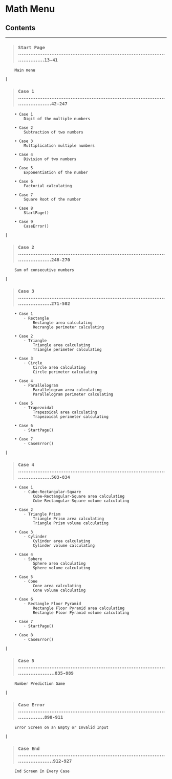 # Math Menu


## Contents
---
>### `Start Page` ...................................................................................................`13-41`
```
    Main menu
```
`|`
>### `Case 1` .......................................................................................................`42-247`
```
    • Case 1
        Digit of the multiple numbers

    • Case 2
        Subtraction of two numbers

    • Case 3
        Multiplication multiple numbers

    • Case 4
        Division of two numbers

    • Case 5
        Exponentiation of the number

    • Case 6
        Factorial calculating

    • Case 7
        Square Root of the number

    • Case 8
        StartPage()

    • Case 9
        CaseError()
```
`|`
>### `Case 2` .......................................................................................................`248-270`
```
    Sum of consecutive numbers
```
`|`
>### `Case 3` .......................................................................................................`271-502`
```
    • Case 1
        · Rectangle
            Rectangle area calculating
            Recrangle perimeter calculating

    • Case 2
        · Triangle
            Triangle area calculating
            Triangle perimeter calculating

    • Case 3
        · Circle
            Circle area calculating
            Circle perimeter calculating

    • Case 4
        · Parallelogram
            Parallelogram area calculating
            Parallelogram perimeter calculating

    • Case 5
        · Trapezoidal
            Trapezoidal area calculating
            Trapezoidal perimeter calculating

    • Case 6
        · StartPage()

    • Case 7
        · CaseError()
```
`|`
>### `Case 4` .......................................................................................................`503-834`
```
    • Case 1
        · Cube-Rectangular-Square
            Cube-Rectangular-Square area calculating
            Cube-Rectangular-Square volume calculating

    • Case 2
        · Triangle Prism
            Triangle Prism area calculating
            Triangle Prism volume calculating

    • Case 3
        · Cylinder
            Cylinder area calculating
            Cylinder volume calculating

    • Case 4
        · Sphere
            Sphere area calculating
            Sphere volume calculating

    • Case 5
        · Cone
            Cone area calculating
            Cone volume calculating

    • Case 6
        · Rectangle Floor Pyramid
            Rectangle Floor Pyramid area calculating
            Rectangle Floor Pyramid volume calculating

    • Case 7
        · StartPage()

    • Case 8
        · CaseError()

```
`|`
>### `Case 5` .........................................................................................................`835-889`
```
    Number Prediction Game
```
`|`
>### `Case Error` ...................................................................................................`890-911`
```
    Error Screen on an Empty or Invalid Input
```
`|`
>### `Case End` ........................................................................................................`912-927`
```
    End Screen In Every Case
```